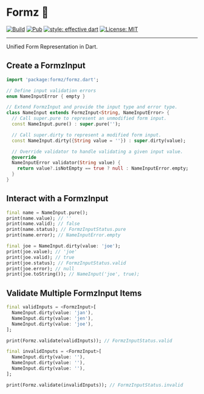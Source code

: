 # Formz 📝

[![Build](https://github.com/ChicagoFlutter/formz/workflows/build/badge.svg)](https://github.com/ChicagoFlutter/formz/actions)
[![Pub](https://img.shields.io/pub/v/formz.svg)](https://pub.dev/packages/formz)
[![style: effective dart](https://img.shields.io/badge/style-effective_dart-40c4ff.svg)](https://github.com/tenhobi/effective_dart)
[![License: MIT](https://img.shields.io/badge/license-MIT-purple.svg)](https://opensource.org/licenses/MIT)

---

Unified Form Representation in Dart.

## Create a FormzInput

```dart
import 'package:formz/formz.dart';

// Define input validation errors
enum NameInputError { empty }

// Extend FormzInput and provide the input type and error type.
class NameInput extends FormzInput<String, NameInputError> {
  // Call super.pure to represent an unmodified form input.
  const NameInput.pure() : super.pure('');

  // Call super.dirty to represent a modified form input.
  const NameInput.dirty({String value = ''}) : super.dirty(value);

  // Override validator to handle validating a given input value.
  @override
  NameInputError validator(String value) {
    return value?.isNotEmpty == true ? null : NameInputError.empty;
  }
}
```

## Interact with a FormzInput

```dart
final name = NameInput.pure();
print(name.value); // ''
print(name.valid); // false
print(name.status); // FormzInputStatus.pure
print(name.error); // NameInputError.empty

final joe = NameInput.dirty(value: 'joe');
print(joe.value); // 'joe'
print(joe.valid); // true
print(joe.status); // FormzInputStatus.valid
print(joe.error); // null
print(joe.toString()); // NameInput('joe', true);
```

## Validate Multiple FormzInput Items

```dart
final validInputs = <FormzInput>[
  NameInput.dirty(value: 'jan'),
  NameInput.dirty(value: 'jen'),
  NameInput.dirty(value: 'joe'),
];

print(Formz.validate(validInputs)); // FormzInputStatus.valid

final invalidInputs = <FormzInput>[
  NameInput.dirty(value: ''),
  NameInput.dirty(value: ''),
  NameInput.dirty(value: ''),
];

print(Formz.validate(invalidInputs)); // FormzInputStatus.invalid
```
